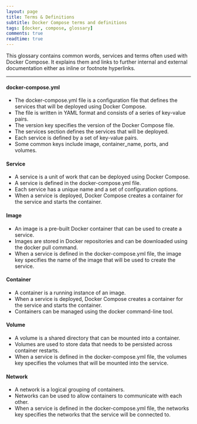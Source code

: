 ```yaml
---
layout: page
title: Terms & Definitions
subtitle: Docker Compose terms and definitions
tags: [docker, compose, glossary]
comments: true
readtime: true
---
```

This glossary contains common words, services and terms often used with Docker Compose. It explains them and links to further internal and external documentation either as inline or footnote hyperlinks.

---
#### **docker-compose.yml**
- The docker-compose.yml file is a configuration file that defines the services that will be deployed using Docker Compose.
- The file is written in YAML format and consists of a series of key-value pairs.
- The version key specifies the version of the Docker Compose file.
- The services section defines the services that will be deployed.
- Each service is defined by a set of key-value pairs.
- Some common keys include image, container_name, ports, and volumes.

#### **Service**
- A service is a unit of work that can be deployed using Docker Compose.
- A service is defined in the docker-compose.yml file.
- Each service has a unique name and a set of configuration options.
- When a service is deployed, Docker Compose creates a container for the service and starts the container.

#### **Image**
- An image is a pre-built Docker container that can be used to create a service.
- Images are stored in Docker repositories and can be downloaded using the docker pull command.
- When a service is defined in the docker-compose.yml file, the image key specifies the name of the image that will be used to create the service.

#### **Container**
- A container is a running instance of an image.
- When a service is deployed, Docker Compose creates a container for the service and starts the container.
- Containers can be managed using the docker command-line tool.

#### **Volume**
- A volume is a shared directory that can be mounted into a container.
- Volumes are used to store data that needs to be persisted across container restarts.
- When a service is defined in the docker-compose.yml file, the volumes key specifies the volumes that will be mounted into the service.

#### **Network**
- A network is a logical grouping of containers.
- Networks can be used to allow containers to communicate with each other.
- When a service is defined in the docker-compose.yml file, the networks key specifies the networks that the service will be connected to.
